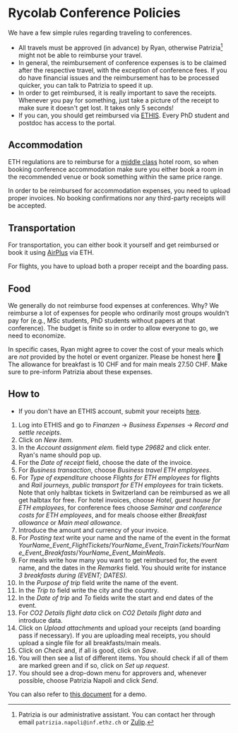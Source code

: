 # Rycolab Conference Policies

We have a few simple rules regarding traveling to conferences.
* All travels must be approved (in advance) by Ryan, otherwise Patrizia[^1] might not be able to reimburse your travel.
* In general, the reimbursement of conference expenses is to be claimed after the respective travel, with the exception of conference fees.
If you do have financial issues and the reimbursement has to be processed quicker, you can talk to Patrizia to speed it up.
* In order to get reimbursed, it is really important to save the receipts. Whenever you pay for something, just take a picture of the receipt to make sure it doesn't get lost. It takes only 5 seconds!
* If you can, you should get reimbursed via [ETHIS](https://ethz.ch/staffnet/en/finance-and-controlling/ethis.html).
Every PhD student and postdoc has access to the portal.

[^1]: Patrizia is our administrative assistant. You can contact her through email `patrizia.napoli@inf.ethz.ch` or [Zulip](../onboarding/zulip.md).

## Accommodation

ETH regulations are to reimburse for a [middle class](https://ethz.ch/content/dam/ethz/associates/services/finance-and-controlling/closed/Reisen/Hotelliste.pdf) hotel room, so when booking conference accommodation make sure you either book a room in the recommended venue or book something within the same price range.

In order to be reimbursed for accommodation expenses, you need to upload proper invoices. No booking confirmations nor any third-party receipts will be accepted.

## Transportation

For transportation, you can either book it yourself and get reimbursed or book it using [AirPlus](https://ethz.ch/staffnet/en/finanzen-und-controlling/reisen/airplus/airplus.html) via ETH.

For flights, you have to upload both a proper receipt and the boarding pass.

## Food

We generally do not reimburse food expenses at conferences. Why? We reimburse a lot of expenses for people who ordinarily most groups wouldn't pay for (e.g., MSc students, PhD students without papers at that conference).
The budget is finite so in order to allow everyone to go, we need to economize. 

In specific cases, Ryan might agree to cover the cost of your meals which are *not* provided by the hotel or event organizer. 
Please be honest here 🙂 
The allowance for breakfast is 10 CHF and for main meals 27.50 CHF. 
Make sure to pre-inform Patrizia about these expenses.

## How to
* If you don't have an ETHIS account, submit your receipts [here](https://drive.google.com/drive/folders/1ceMLloivwFe-uz1i9ynh_mpRIdwLzW1q?usp=drive_link).
1. Log into ETHIS and go to *Finanzen* → *Business Expenses* → *Record and settle receipts*.
2. Click on *New item*.
3. In the *Account assignment elem.* field type *29682* and click enter. Ryan's name should pop up.
4. For the *Date of receipt* field, choose the date of the invoice.
5. For *Business transaction*, choose *Business travel ETH employees*.
6. For *Type of expenditure* choose *Flights for ETH employees* for flights and *Rail journeys, public transport for ETH employees* for train tickets. Note that only halbtax tickets in Switzerland can be reimbursed as we all get halbtax for free. For hotel invoices, choose *Hotel, guest house for ETH employees*, for conference fees choose *Seminar and conference costs for ETH employees*, and for meals choose either *Breakfast allowance* or *Main meal allowance*.
7. Introduce the amount and currency of your invoice.
8. For *Posting text* write your name and the name of the event in the format *YourName_Event_FlightTickets*/*YourName_Event_TrainTickets*/*YourName_Event_Breakfasts*/*YourName_Event_MainMeals*.
9. For meals write how many you want to get reimbursed for, the event name, and the dates in the *Remarks* field. You should write for instance *3 breakfasts during (EVENT; DATES).*
10. In the *Purpose of trip* field write the name of the event.
11. In the *Trip to* field write the city and the country.
12. In the *Date of trip* and *To* fields write the start and end dates of the event.
13. For *CO2 Details flight data* click on *CO2 Details flight data* and introduce data.
14. Click on *Upload attachments* and upload your receipts (and boarding pass if necessary). If you are uploading meal receipts, you should upload a single file for all breakfasts/main meals.
15. Click on *Check* and, if all is good, click on *Save*.
16. You will then see a list of different items. You should check if all of them are marked green and if so, click on *Set up request*. 
17. You should see a drop-down menu for approvers and, whenever possible, choose Patrizia Napoli and click *Send*.

You can also refer to [this document](../files/Travel_Reimbursements_RC.pdf) for a demo.